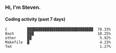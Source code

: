 ### Hi, I'm Steven.

#### Coding activity (past 7 days)
```
C         ▓▓▓▓▓▓▓▓▓▓▓▓▓▓▓▓▓▓▓▓▓▓▓▓▓▓▓▓▓▓  78.33%
Bash      ▓▓▓                             10.25%
other     ▓▓                               5.92%
Makefile  ▓                                4.23%
TeX                                        1.27%
```
